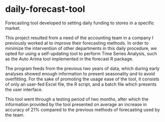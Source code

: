 # daily-forecast-tool
Forecasting tool developed to setting daily funding to stores in a specific market.

This project resulted from a need of the accounting team in a company I previously worked at to improve their forecasting methods. In order to minimize the intervention of other departments in this daily procedure, we opted for using a self-updating tool to perform Time Series Analysis, such as the Auto Arima tool implemented in the forecast R package. 

The program feeds from the previous two years of data, which during early analyses showed enough information to present seasonality and to avoid overfitting. For the sake of promoting the usage ease of the tool, it consists of only an user-fed Excel file, the R script, and a batch file which presents the user interface.

This tool went through a testing period of two months, after which the information provided by the tool presented on average an increase in accuracy of 21% compared to the previous methods of forecasting used by the team.